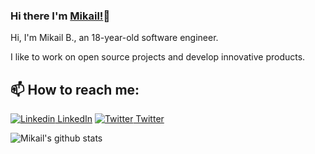 
### Hi there I'm [Mikail!]()👋
Hi, I'm Mikail B., an 18-year-old software engineer.

I like to work on open source projects and develop innovative products.<br>

## 📫 How to reach me: 
[![Linkedin](https://i.stack.imgur.com/gVE0j.png) LinkedIn](https://www.linkedin.com/in/mikailb/)  [![Twitter](https://img.icons8.com/fluency/15/000000/twitter.png) Twitter](https://twitter.com/MikailDev)
<!--
Here are some ideas to get you started:
- 🤔 I’m looking for help with ...
- 💬 Ask me about ...
- 📫 How to reach me: ...
- 😄 Pronouns: ...
- ⚡ Fun fact: ...
-->

![Mikail's github stats](https://github-readme-stats.vercel.app/api?username=avdain&show_icons=true&theme=dark)

